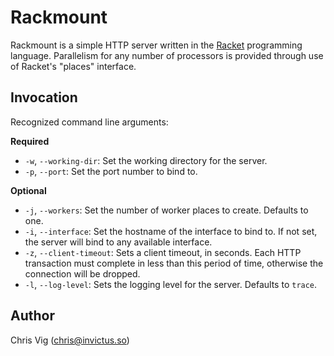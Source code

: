# Rackmount

Rackmount is a simple HTTP server written in the [Racket](https://racket-lang.org) programming language. Parallelism for any number of processors is provided through use of Racket's "places" interface.

## Invocation

Recognized command line arguments:

**Required**

- `-w`, `--working-dir`: Set the working directory for the server.
- `-p`, `--port`: Set the port number to bind to.

**Optional**

- `-j`, `--workers`: Set the number of worker places to create. Defaults to one.
- `-i`, `--interface`: Set the hostname of the interface to bind to. If not set, the server will bind to any available interface.
- `-z`, `--client-timeout`: Sets a client timeout, in seconds. Each HTTP transaction must complete in less than this period of time, otherwise the connection will be dropped.
- `-l`, `--log-level`: Sets the logging level for the server. Defaults to `trace`.

## Author

Chris Vig (chris@invictus.so)